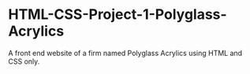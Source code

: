 # HTML-CSS-Project-1-Polyglass-Acrylics
A front end website of a firm named Polyglass Acrylics using HTML and CSS only.
